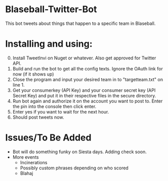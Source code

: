 # Blaseball-Twitter-Bot
This bot tweets about things that happen to a specific team in Blaseball.

# Installing and using:
0. Install TweetInvi on Nuget or whatever. Also get approved for Twitter API.
1. Build and run the bot to get all the config texts. Ignore the OAuth link for now (if it shows up)
2. Close the program and input your desired team in to "targetteam.txt" on line 1.
3. Get your consumerkey (API Key) and your consumer secret key (API Secret Key) and put it in their respective files in the secure directory.
4. Run bot again and authorize it on the account you want to post to. Enter the pin into the console then click enter.
5. Enter yes if you want to wait for the next hour.
6. Should post tweets now.

# Issues/To Be Added
- Bot will do something funky on Siesta days. Adding check soon.
- More events
  - Incinerations
  - Possibly custom phrases depending on who scored
  - Blahaj
